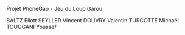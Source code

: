 Projet PhoneGap - Jeu du Loup Garou

BALTZ Eliott
SEYLLER Vincent
DOUVRY Valentin
TURCOTTE Michaël
TOUGGANI Youssef
